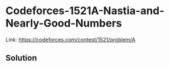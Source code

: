 # Codeforces-1521A-Nastia-and-Nearly-Good-Numbers
Link: https://codeforces.com/contest/1521/problem/A
## Solution
